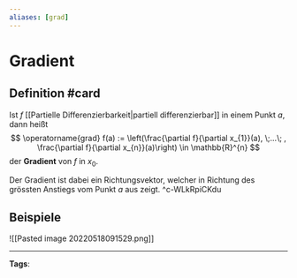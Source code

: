 ```yaml
---
aliases: [grad]
---
```


# Gradient
## Definition #card
Ist $f$ [[Partielle Differenzierbarkeit|partiell differenzierbar]] in einem Punkt $a$, dann heißt
$$
\operatorname{grad} f(a) := \left(\frac{\partial f}{\partial x_{1}}(a), \;...\; , \frac{\partial f}{\partial x_{n}}(a)\right) \in \mathbb{R}^{n}
$$
der **Gradient** von $f$ in $x_0$.

Der Gradient ist dabei ein Richtungsvektor, welcher in Richtung des grössten Anstiegs vom Punkt $a$ aus zeigt.
^c-WLkRpiCKdu

## Beispiele
![[Pasted image 20220518091529.png]]


---
**Tags**: 